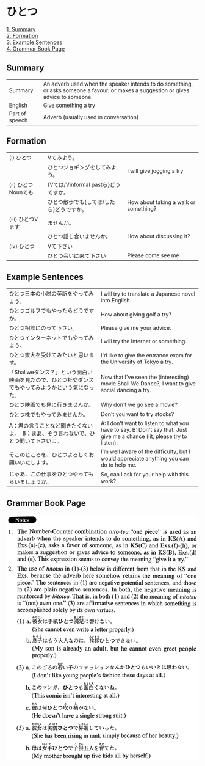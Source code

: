 # ひとつ

[1. Summary](#summary)<br>
[2. Formation](#formation)<br>
[3. Example Sentences](#example-sentences)<br>
[4. Grammar Book Page](#grammar-book-page)<br>


## Summary

<table><tr>   <td>Summary</td>   <td>An adverb used when the speaker intends to do something, or asks someone a favour, or makes a suggestion or gives advice to someone.</td></tr><tr>   <td>English</td>   <td>Give something a try</td></tr><tr>   <td>Part of speech</td>   <td>Adverb (usually used in conversation)</td></tr></table>

## Formation

<table class="table"><tbody><tr class="tr head"><td class="td"><span class="numbers">(i)</span> <span class="concept">ひとつ</span></td><td class="td"><span class="concept"></span><span>Vてみよう。</span></td><td class="td"></td></tr><tr class="tr"><td class="td"></td><td class="td"><span class="concept">ひとつ</span><span>ジョギングをしてみよう。</span></td><td class="td"><span>I will give jogging a try</span></td></tr><tr class="tr head"><td class="td"><span class="numbers">(ii)</span> <span class="concept">ひとつ</span><span class="bold">Nounでも</span></td><td class="td"><span class="concept"></span><span>{Vては/Vinformal pastら}どうですか。</span></td><td class="td"></td></tr><tr class="tr"><td class="td"></td><td class="td"><span class="concept">ひとつ</span><span>散歩でも{しては/したら}どうですか。</span></td><td class="td"><span>How about taking a walk or something?</span></td></tr><tr class="tr head"><td class="td"><span class="numbers">(iii)</span> <span class="concept">ひとつ</span><span class="bold">Vます</span></td><td class="td"><span class="concept"></span><span>ませんか。</span></td><td class="td"></td></tr><tr class="tr"><td class="td"></td><td class="td"><span class="concept">ひとつ</span><span>話し合いませんか。</span></td><td class="td"><span>How about discussing it?</span></td></tr><tr class="tr head"><td class="td"><span class="numbers">(iv)</span> <span class="concept">ひとつ</span></td><td class="td"><span class="concept"></span><span>Vて下さい</span></td><td class="td"></td></tr><tr class="tr"><td class="td"></td><td class="td"><span class="concept">ひとつ</span><span>会いに来て下さい</span></td><td class="td"><span>Please come see me</span></td></tr></tbody></table>

## Example Sentences

<table><tr>   <td>ひとつ日本の小説の英訳をやってみょう。</td>   <td>I will try to translate a Japanese novel into English.</td></tr><tr>   <td>ひとつゴルフでもやったらどうですか。</td>   <td>How about giving golf a try?</td></tr><tr>   <td>ひとつ相談にのって下さい。</td>   <td>Please give me your advice.</td></tr><tr>   <td>ひとつインターネットでもやってみよう。</td>   <td>I will try the Internet or something.</td></tr><tr>   <td>ひとつ東大を受けてみたいと思います。</td>   <td>I'd like to give the entrance exam for the University of Tokyo a try.</td></tr><tr>   <td>「Shallweダンス？」という面白い映画を見たので、ひとつ社交ダンスでもやってみようかという気になった。</td>   <td>Now that I've seen the (interesting) movie Shall We Dance?, I want to give social dancing a try.</td></tr><tr>   <td>ひとつ映画でも見に行きませんか。</td>   <td>Why don't we go see a movie?</td></tr><tr>   <td>ひとつ株でもやってみませんか。</td>   <td>Don't you want to try stocks?</td></tr><tr>   <td>A：君の言うことなど聞きたくないよ。　B：まあ、そう言わないで、ひとつ聞いて下さいよ。</td>   <td>A: I don't want to listen to what you have to say. B: Don't say that. Just give me a chance (lit, please try to listen).</td></tr><tr>   <td>そこのところを、ひとつよろしくお願いいたします。</td>   <td>I'm well aware of the difﬁculty, but I would appreciate anything you can do to help me.</td></tr><tr>   <td>じゃあ、この仕事をひとつやってもらいましょうか。</td>   <td>So, can I ask for your help with this work?</td></tr></table>

## Grammar Book Page

![](../img/Advancedひとつ.png)

